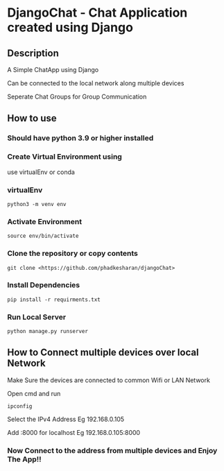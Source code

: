 # DjangoChat - Chat Application created using Django

## Description
A Simple ChatApp using Django


Can be connected to the local network along multiple devices


Seperate Chat Groups for Group Communication



## How to use

### Should have python 3.9 or higher installed

### Create Virtual Environment using

use virtualEnv or conda

### virtualEnv

    python3 -m venv env

### Activate Environment

    source env/bin/activate

### Clone the repository or copy contents

    git clone <https://github.com/phadkesharan/djangoChat>

### Install Dependencies

    pip install -r requirments.txt

### Run Local Server 

    python manage.py runserver

## How to Connect multiple devices over local Network

Make Sure the devices are connected to common Wifi or LAN Network

Open cmd and run

    ipconfig

Select the IPv4 Address Eg 192.168.0.105

Add :8000 for localhost Eg 192.168.0.105:8000

### Now Connect to the address from multiple devices and Enjoy The App!!